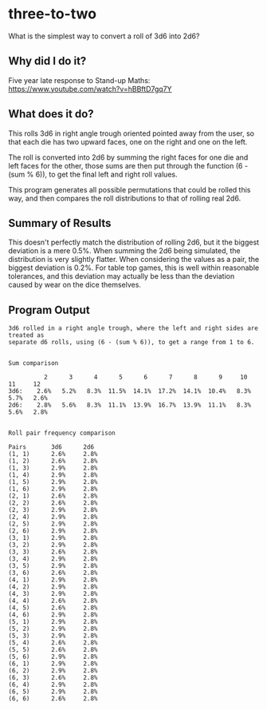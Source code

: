 # three-to-two
What is the simplest way to convert a roll of 3d6 into 2d6?


## Why did I do it?

Five year late response to Stand-up Maths: https://www.youtube.com/watch?v=hBBftD7gq7Y


## What does it do?

This rolls 3d6 in right angle trough oriented pointed away from the user, so that
each die has two upward faces, one on the right and one on the left.

The roll is converted into 2d6 by summing the right faces for one die and left
faces for the other, those sums are then put through the function (6 - (sum % 6)),
to get the final left and right roll values.

This program generates all possible permutations that could be rolled this way,
and then compares the roll distributions to that of rolling real 2d6.


## Summary of Results

This doesn't perfectly match the distribution of rolling 2d6, but it the biggest
deviation is a mere 0.5%.  When summing the 2d6 being simulated, the distribution
is very slightly flatter.  When considering the values as a pair, the biggest
deviation is 0.2%.  For table top games, this is well within reasonable tolerances,
and this deviation may actually be less than the deviation caused by wear on the
dice themselves.


## Program Output

```
3d6 rolled in a right angle trough, where the left and right sides are treated as
separate d6 rolls, using (6 - (sum % 6)), to get a range from 1 to 6.


Sum comparison

          2      3      4      5      6      7      8      9     10     11     12 
3d6:    2.6%   5.2%   8.3%  11.5%  14.1%  17.2%  14.1%  10.4%   8.3%   5.7%   2.6%
2d6:    2.8%   5.6%   8.3%  11.1%  13.9%  16.7%  13.9%  11.1%   8.3%   5.6%   2.8%


Roll pair frequency comparison

Pairs       3d6      2d6
(1, 1)      2.6%     2.8%
(1, 2)      2.6%     2.8%
(1, 3)      2.9%     2.8%
(1, 4)      2.9%     2.8%
(1, 5)      2.9%     2.8%
(1, 6)      2.9%     2.8%
(2, 1)      2.6%     2.8%
(2, 2)      2.6%     2.8%
(2, 3)      2.9%     2.8%
(2, 4)      2.9%     2.8%
(2, 5)      2.9%     2.8%
(2, 6)      2.9%     2.8%
(3, 1)      2.9%     2.8%
(3, 2)      2.9%     2.8%
(3, 3)      2.6%     2.8%
(3, 4)      2.9%     2.8%
(3, 5)      2.9%     2.8%
(3, 6)      2.6%     2.8%
(4, 1)      2.9%     2.8%
(4, 2)      2.9%     2.8%
(4, 3)      2.9%     2.8%
(4, 4)      2.6%     2.8%
(4, 5)      2.6%     2.8%
(4, 6)      2.9%     2.8%
(5, 1)      2.9%     2.8%
(5, 2)      2.9%     2.8%
(5, 3)      2.9%     2.8%
(5, 4)      2.6%     2.8%
(5, 5)      2.6%     2.8%
(5, 6)      2.9%     2.8%
(6, 1)      2.9%     2.8%
(6, 2)      2.9%     2.8%
(6, 3)      2.6%     2.8%
(6, 4)      2.9%     2.8%
(6, 5)      2.9%     2.8%
(6, 6)      2.6%     2.8%
```
